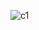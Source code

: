 ![c1](https://user-images.githubusercontent.com/102579070/220287514-f91c66ec-ebab-4bf0-abe9-8c7d21897b44.png)
